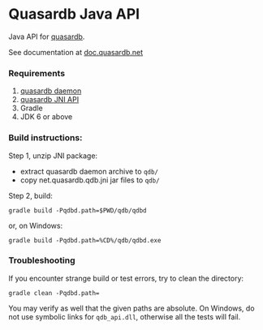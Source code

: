 Quasardb Java API
=================

Java API for [quasardb](https://www.quasardb.net/).

See documentation at [doc.quasardb.net](https://doc.quasardb.net/2.1.0/api/java.html)

### Requirements

1. [quasardb daemon](https://download.quasardb.net/quasardb/)
2. [quasardb JNI API](https://download.quasardb.net/quasardb/)
3. Gradle
4. JDK 6 or above

### Build instructions:

Step 1, unzip JNI package:

- extract quasardb daemon archive to `qdb/`
- copy net.quasardb.qdb.jni jar files to `qdb/`

Step 2, build:

    gradle build -Pqdbd.path=$PWD/qdb/qdbd

or, on Windows:

    gradle build -Pqdbd.path=%CD%/qdb/qdbd.exe

### Troubleshooting

If you encounter strange build or test errors, try to clean the directory:

    gradle clean -Pqdbd.path=

You may verify as well that the given paths are absolute.
On Windows, do not use symbolic links for `qdb_api.dll`, otherwise all the tests will fail.

